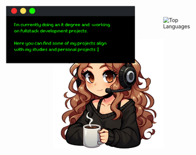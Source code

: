 <div align="left">
 <a href="https://git.io/typing-svg"><img src="https://readme-typing-svg.demolab.com?font=Retropix&duration=4300&pause=1000&color=13F700&random=false&width=435&lines=hi+%3A%5D+i'm+jana" alt="Typing SVG" /></a>
  <div style="display:flex;">
       <div>
        <img src="card.png" style="margin-top: -30px; width:350px">
        <img src="drawart.png" align="right" style="width:300px; margin-top: -70px">
        </div>   
   <div align="left"> 
  <img src="https://github-readme-stats.vercel.app/api/top-langs/?username=jwnaina&layout=compact&theme=chartreuse-dark" alt="Top Languages">
   </div>
  </div>
</div>
